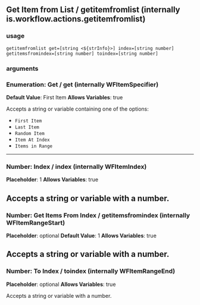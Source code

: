 
## Get Item from List / getitemfromlist (internally is.workflow.actions.getitemfromlist)


### usage
`getitemfromlist get=[string <${strInfo}>] index=[string number] getitemsfromindex=[string number] toindex=[string number]`

### arguments
### Enumeration: Get / get (internally WFItemSpecifier)
**Default Value**: First Item
**Allows Variables**: true


Accepts a string 
or variable
containing one of the options:

- `First Item`
- `Last Item`
- `Random Item`
- `Item At Index`
- `Items in Range`
---
### Number: Index / index (internally WFItemIndex)
**Placeholder**: 1
**Allows Variables**: true


Accepts a string 
or variable
with a number.
---
### Number: Get Items From Index / getitemsfromindex (internally WFItemRangeStart)
**Placeholder**: optional
**Default Value**: 1
**Allows Variables**: true


Accepts a string 
or variable
with a number.
---
### Number: To Index / toindex (internally WFItemRangeEnd)
**Placeholder**: optional
**Allows Variables**: true


Accepts a string 
or variable
with a number.
